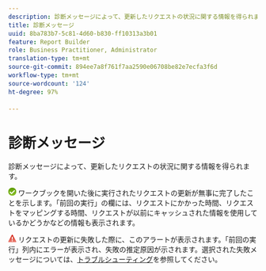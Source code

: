 ```yaml
---
description: 診断メッセージによって、更新したリクエストの状況に関する情報を得られます。
title: 診断メッセージ
uuid: 8ba783b7-5c81-4d60-b830-ff10313a3b01
feature: Report Builder
role: Business Practitioner, Administrator
translation-type: tm+mt
source-git-commit: 894ee7a8f761f7aa2590e06708be82e7ecfa3f6d
workflow-type: tm+mt
source-wordcount: '124'
ht-degree: 97%

---
```



# 診断メッセージ

診断メッセージによって、更新したリクエストの状況に関する情報を得られます。

![icon_notice_success.gif](assets/icon_notice_success.gif) ワークブックを開いた後に実行されたリクエストの更新が無事に完了したことを示します。「前回の実行」の欄には、リクエストにかかった時間、リクエストをマッピングする時間、リクエストが以前にキャッシュされた情報を使用しているかどうかなどの情報も表示されます。

![icon_notice_warn.gif](assets/icon_notice_warn.gif) リクエストの更新に失敗した際に、このアラートが表示されます。「前回の実行」列内にエラーが表示され、失敗の推定原因が示されます。選択された失敗メッセージについては、[トラブルシューティング](/help/analyze/report-builder/troubleshoot.md)を参照してください。
